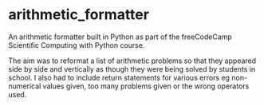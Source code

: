# arithmetic_formatter
An arithmetic formatter built in Python as part of the freeCodeCamp Scientific Computing with Python course.

The aim was to reformat a list of arithmetic problems so that they appeared side by side and vertically as though they were being solved by students in school.
I also had to include return statements for various errors eg non-numerical values given, too many problems given or the wrong operators used.
